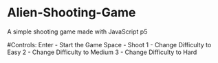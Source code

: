 # Alien-Shooting-Game
A simple shooting game made with JavaScript p5

#Controls:
  Enter - Start the Game
  Space - Shoot
  1 - Change Difficulty to Easy
  2 - Change Difficulty to Medium
  3 - Change Difficulty to Hard
